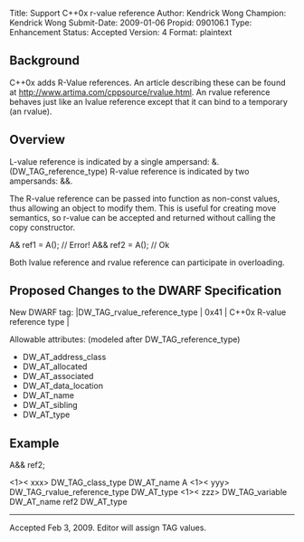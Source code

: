 Title:       Support C++0x r-value reference
Author:      Kendrick Wong
Champion:    Kendrick Wong
Submit-Date: 2009-01-06
Propid:      090106.1
Type:        Enhancement
Status:      Accepted
Version:     4
Format:      plaintext

Background
----------

C++0x adds R-Value references.  An article describing these
can be found at http://www.artima.com/cppsource/rvalue.html.
An rvalue reference behaves just like an lvalue reference 
except that it can bind to a temporary (an rvalue).

Overview
--------

L-value reference is indicated by a single ampersand: &. 
(DW_TAG_reference_type)
R-value reference is indicated by two ampersands: &&.

The R-value reference can be passed into function as non-const 
values, thus allowing an object to modify them.  This is useful 
for creating move semantics, so r-value can be accepted and 
returned without calling the copy constructor.

   A&  ref1 = A();  // Error!
   A&& ref2 = A();  // Ok

Both lvalue reference and rvalue reference can participate in
overloading.


Proposed Changes to the DWARF Specification
-------------------------------------------

New DWARF tag:
|DW_TAG_rvalue_reference_type | 0x41 | C++0x R-value reference type |

Allowable attributes: (modeled after DW_TAG_reference_type)
* DW_AT_address_class
* DW_AT_allocated
* DW_AT_associated
* DW_AT_data_location
* DW_AT_name
* DW_AT_sibling
* DW_AT_type

Example
-------

   A&& ref2;

   <1><  xxx>      DW_TAG_class_type
                   DW_AT_name                  A
   <1><  yyy>      DW_TAG_rvalue_reference_type
                   DW_AT_type                  <xxx>
   <1><  zzz>      DW_TAG_variable
                   DW_AT_name                  ref2
                   DW_AT_type                  <yyy>

---
Accepted Feb 3, 2009.  Editor will assign TAG values.  
